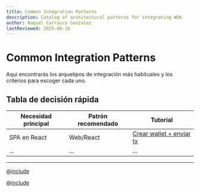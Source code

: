 ```yaml
---
title: Common Integration Patterns
description: Catalog of architectural patterns for integrating WDK
author: Raquel Carrasco Gonzalez
lastReviewed: 2025-06-16
---
```


# Common Integration Patterns

Aquí encontrarás los arquetipos de integración más habituales y los criterios para escoger cada uno.

## Tabla de decisión rápida
| Necesidad principal | Patrón recomendado | Tutorial |
|---------------------|-------------------|----------|
| SPA en React        | Web/React         | [Crear wallet + enviar tx](../7-examples/integration-examples.md) |
| ...                 | ...               | ... |

---

<!-- Inyectamos el contenido del patrón Web/React -->
@[include](./common-patterns/web-react.md)

<!-- Inyectamos el contenido del patrón Mobile/React Native -->
@[include](./common-patterns/mobile-rn.md)

<!-- !INCLUDE "./common-patterns/server-node.md" -->

